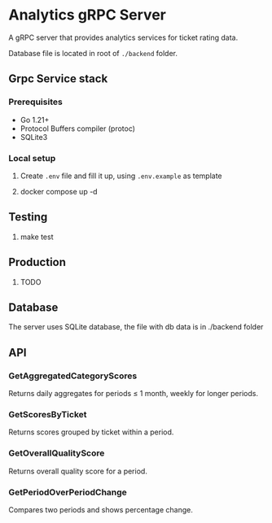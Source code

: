# Analytics gRPC Server

A gRPC server that provides analytics services for ticket rating data.

Database file is located in root of `./backend` folder.

## Grpc Service stack

### Prerequisites

- Go 1.21+
- Protocol Buffers compiler (protoc)
- SQLite3

### Local setup

1. Create `.env` file and fill it up, using `.env.example` as template

2. docker compose up -d

## Testing

1. make test

## Production

1. TODO

## Database

The server uses SQLite database, the file with db data is in ./backend folder

## API

### GetAggregatedCategoryScores

Returns daily aggregates for periods ≤ 1 month, weekly for longer periods.

### GetScoresByTicket

Returns scores grouped by ticket within a period.

### GetOverallQualityScore

Returns overall quality score for a period.

### GetPeriodOverPeriodChange

Compares two periods and shows percentage change.
